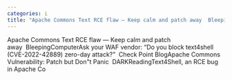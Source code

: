 ```yaml
---
categories: i
title: "Apache Commons Text RCE flaw — Keep calm and patch away  BleepingComputer"
---
```

Apache Commons Text RCE flaw — Keep calm and patch away&nbsp;&nbsp;BleepingComputerAsk your WAF vendor: “Do you block text4shell (CVE-2022-42889) zero-day attack?”&nbsp;&nbsp;Check Point BlogApache Commons Vulnerability: Patch but Don"t Panic&nbsp;&nbsp;DARKReadingText4Shell, an RCE bug in Apache Co
